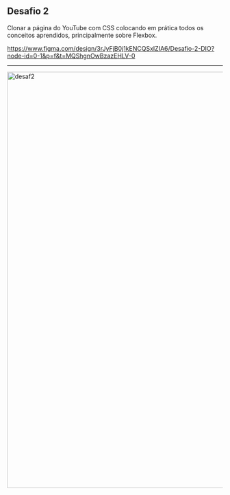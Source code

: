 ## Desafio 2 

Clonar a página do YouTube com CSS colocando em prática todos os conceitos aprendidos, principalmente sobre Flexbox.

https://www.figma.com/design/3rJyFjB0j1kENCQSxIZIA6/Desafio-2-DIO?node-id=0-1&p=f&t=MQShgnOwBzazEHLV-0

---

<img width="1676" height="970" alt="desaf2" src="https://github.com/user-attachments/assets/d263bc77-faf4-48a5-9359-4d56dc26bc9f" />
